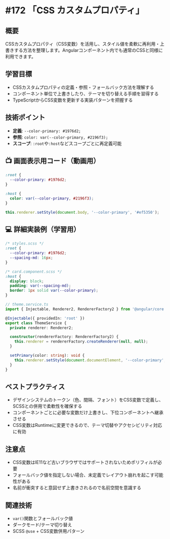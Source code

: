 # #172 「CSS カスタムプロパティ」

## 概要
CSSカスタムプロパティ（CSS変数）を活用し、スタイル値を柔軟に再利用・上書きする方法を整理します。Angularコンポーネント内でも通常のCSSと同様に利用できます。

## 学習目標
- CSSカスタムプロパティの定義・参照・フォールバック方法を理解する
- コンポーネント単位で上書きしたり、テーマを切り替える手順を習得する
- TypeScriptからCSS変数を更新する実装パターンを把握する

## 技術ポイント
- **定義**: `--color-primary: #1976d2;`
- **参照**: `color: var(--color-primary, #2196f3);`
- **スコープ**: `:root`や`:host`などスコープごとに再定義可能

## 📺 画面表示用コード（動画用）

```scss
:root {
  --color-primary: #1976d2;
}
```

```scss
:host {
  color: var(--color-primary, #2196f3);
}
```

```typescript
this.renderer.setStyle(document.body, '--color-primary', '#ef5350');
```

## 💻 詳細実装例（学習用）
```scss
/* styles.scss */
:root {
  --color-primary: #1976d2;
  --spacing-md: 16px;
}
```

```scss
/* card.component.scss */
:host {
  display: block;
  padding: var(--spacing-md);
  border: 1px solid var(--color-primary);
}
```

```typescript
// theme.service.ts
import { Injectable, Renderer2, RendererFactory2 } from '@angular/core';

@Injectable({ providedIn: 'root' })
export class ThemeService {
  private renderer: Renderer2;

  constructor(rendererFactory: RendererFactory2) {
    this.renderer = rendererFactory.createRenderer(null, null);
  }

  setPrimary(color: string): void {
    this.renderer.setStyle(document.documentElement, '--color-primary', color);
  }
}
```

## ベストプラクティス
- デザインシステムのトークン（色、間隔、フォント）をCSS変数で定義し、SCSSとの併用で柔軟性を確保する
- コンポーネントごとに必要な変数だけ上書きし、下位コンポーネントへ継承させる
- CSS変数はRuntimeに変更できるので、テーマ切替やアクセシビリティ対応に有効

## 注意点
- CSS変数はIE11など古いブラウザではサポートされないためポリフィルが必要
- フォールバック値を指定しない場合、未定義でレイアウト崩れを起こす可能性がある
- 名前が衝突すると意図せず上書きされるので名前空間を意識する

## 関連技術
- `var()`関数とフォールバック値
- ダークモード/テーマ切り替え
- SCSS `@use` + CSS変数併用パターン
